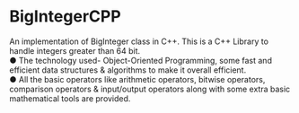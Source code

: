 # BigIntegerCPP
An implementation of BigInteger class in C++.
This is a C++ Library to handle integers greater than 64 bit.</br>
● The technology used- Object-Oriented Programming, some fast and efficient data structures & algorithms to make it overall efficient.</br>
● All the basic operators like arithmetic operators, bitwise operators, comparison operators & input/output operators along with some extra basic mathematical tools are provided.
